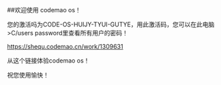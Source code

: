 ##欢迎使用 codemao os！

您的激活吗为CODE-OS-HUIJY-TYUI-GUTYE，用此激活码，您可以在此电脑>C/users password里查看所有用户的密码！

https://shequ.codemao.cn/work/1309631

从这个链接体验codemao os！

祝您使用愉快！
